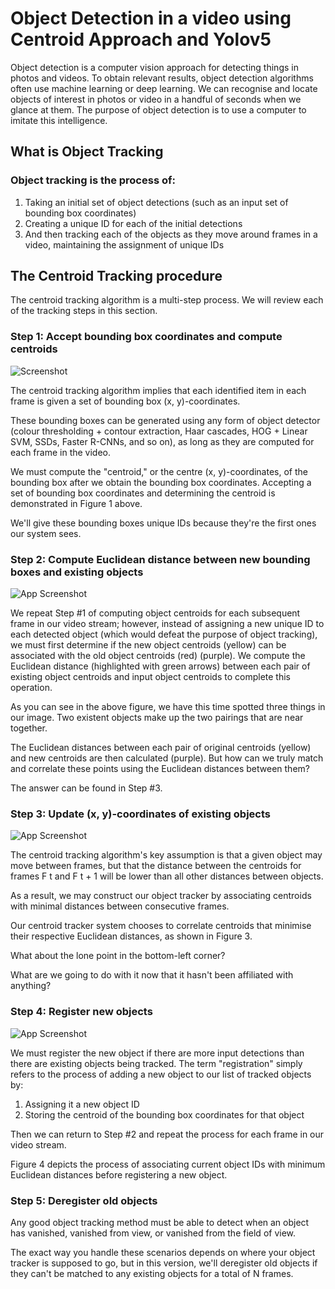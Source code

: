 
# Object Detection in a video using Centroid Approach and Yolov5

Object detection is a computer vision approach for detecting things in photos and videos. To obtain relevant results, object detection algorithms often use machine learning or deep learning. We can recognise and locate objects of interest in photos or video in a handful of seconds when we glance at them. The purpose of object detection is to use a computer to imitate this intelligence.
## What is Object Tracking
### Object tracking is the process of:

1. Taking an initial set of object detections (such as an input set of bounding box coordinates)
2. Creating a unique ID for each of the initial detections
3. And then tracking each of the objects as they move around frames in a video, maintaining the assignment of unique IDs

## The Centroid Tracking procedure
The centroid tracking algorithm is a multi-step process. We will review each of the tracking steps in this section.

### Step 1: Accept bounding box coordinates and compute centroids

![Screenshot](Object-Detection-In-a-Video-using-Centroid-Approach-and-YOLO5/images/step1.png)

The centroid tracking algorithm implies that each identified item in each frame is given a set of bounding box (x, y)-coordinates.

These bounding boxes can be generated using any form of object detector (colour thresholding + contour extraction, Haar cascades, HOG + Linear SVM, SSDs, Faster R-CNNs, and so on), as long as they are computed for each frame in the video.

We must compute the "centroid," or the centre (x, y)-coordinates, of the bounding box after we obtain the bounding box coordinates. Accepting a set of bounding box coordinates and determining the centroid is demonstrated in Figure 1 above.

We'll give these bounding boxes unique IDs because they're the first ones our system sees.

### Step 2: Compute Euclidean distance between new bounding boxes and existing objects

![App Screenshot](https://via.placeholder.com/468x300?text=App+Screenshot+Here)

We repeat Step #1 of computing object centroids for each subsequent frame in our video stream; however, instead of assigning a new unique ID to each detected object (which would defeat the purpose of object tracking), we must first determine if the new object centroids (yellow) can be associated with the old object centroids (red) (purple).
We compute the Euclidean distance (highlighted with green arrows) between each pair of existing object centroids and input object centroids to complete this operation.

As you can see in the above figure, we have this time spotted three things in our image. Two existent objects make up the two pairings that are near together.

The Euclidean distances between each pair of original centroids (yellow) and new centroids are then calculated (purple). But how can we truly match and correlate these points using the Euclidean distances between them?

The answer can be found in Step #3.

### Step 3: Update (x, y)-coordinates of existing objects

![App Screenshot](https://via.placeholder.com/468x300?text=App+Screenshot+Here)

The centroid tracking algorithm's key assumption is that a given object may move between frames, but that the distance between the centroids for frames F t and F t + 1 will be lower than all other distances between objects.

As a result, we may construct our object tracker by associating centroids with minimal distances between consecutive frames.

Our centroid tracker system chooses to correlate centroids that minimise their respective Euclidean distances, as shown in Figure 3.

What about the lone point in the bottom-left corner?

What are we going to do with it now that it hasn't been affiliated with anything?

### Step 4: Register new objects

![App Screenshot](https://via.placeholder.com/468x300?text=App+Screenshot+Here)

We must register the new object if there are more input detections than there are existing objects being tracked. The term "registration" simply refers to the process of adding a new object to our list of tracked objects by:

1. Assigning it a new object ID
2. Storing the centroid of the bounding box coordinates for that object

Then we can return to Step #2 and repeat the process for each frame in our video stream.

Figure 4 depicts the process of associating current object IDs with minimum Euclidean distances before registering a new object.

### Step 5: Deregister old objects

Any good object tracking method must be able to detect when an object has vanished, vanished from view, or vanished from the field of view.

The exact way you handle these scenarios depends on where your object tracker is supposed to go, but in this version, we'll deregister old objects if they can't be matched to any existing objects for a total of N frames.

  
